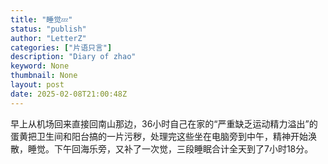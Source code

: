 ```yaml
---
title: "睡觉💤"
status: "publish"
author: "LetterZ"
categories: ["片语只言"]
description: "Diary of zhao"
keyword: None
thumbnail: None
layout: post 
date: 2025-02-08T21:00:48Z
---
```

早上从机场回来直接回南山那边，36小时自己在家的“严重缺乏运动精力溢出”的蛋黄把卫生间和阳台搞的一片污秽，处理完这些坐在电脑旁到中午，精神开始涣散，睡觉。下午回海乐旁，又补了一次觉，三段睡眠合计全天到了7小时18分。